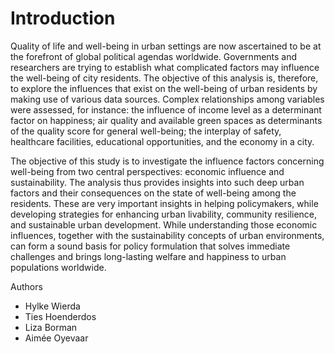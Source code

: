# Introduction

Quality of life and well-being in urban settings are now ascertained to be at the forefront of global political agendas worldwide. Governments and researchers are trying to establish what complicated factors may influence the well-being of city residents. The objective of this analysis is, therefore, to explore the influences that exist on the well-being of urban residents by making use of various data sources. Complex relationships among variables were assessed, for instance: the influence of income level as a determinant factor on happiness; air quality and available green spaces as determinants of the quality score for general well-being; the interplay of safety, healthcare facilities, educational opportunities, and the economy in a city.

The objective of this study is to investigate the influence factors concerning well-being from two central perspectives: economic influence and sustainability. The analysis thus provides insights into such deep urban factors and their consequences on the state of well-being among the residents. These are very important insights in helping policymakers, while developing strategies for enhancing urban livability, community resilience, and sustainable urban development. While understanding those economic influences, together with the sustainability concepts of urban environments, can form a sound basis for policy formulation that solves immediate challenges and brings long-lasting welfare and happiness to urban populations worldwide.

Authors

- Hylke Wierda
- Ties Hoenderdos
- Liza Borman
- Aimée Oyevaar
